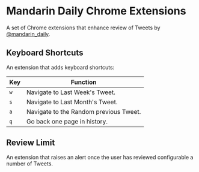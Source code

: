 # Mandarin Daily Chrome Extensions

A set of Chrome extensions that enhance review of Tweets by [@mandarin_daily](https://twitter.com/mandarin_daily).

## Keyboard Shortcuts

An extension that adds keyboard shortcuts:

| Key | Function |
| --- | -------- |
| `w` | Navigate to Last Week's Tweet. |
| `s` | Navigate to Last Month's Tweet. |
| `a` | Navigate to the Random previous Tweet. |
| `q` | Go back one page in history. |

## Review Limit

An extension that raises an alert once the user has reviewed configurable a number of Tweets.
